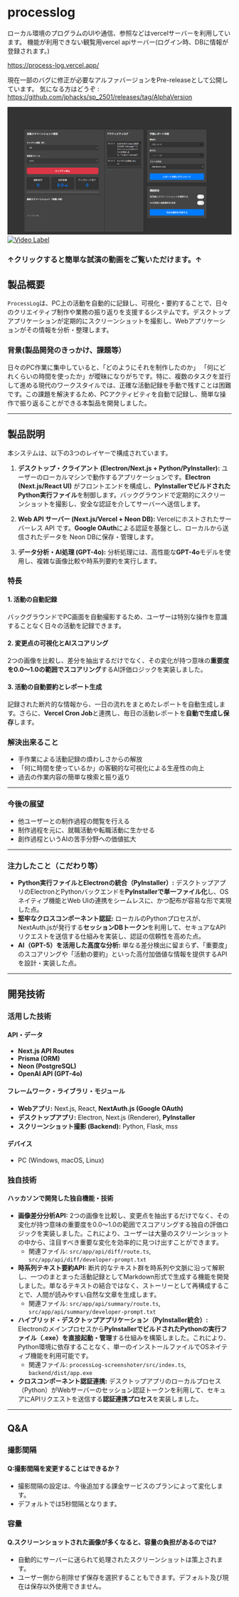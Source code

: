 # processlog

ローカル環境のプログラムのUIや通信、参照などはvercelサーバーを利用しています。
機能が利用できない観覧用vercel apiサーバー(ログイン時、DBに情報が登録されます。)

https://process-log.vercel.app/

現在一部のバグに修正が必要なアルファバージョンをPre-releaseとして公開しています。
気になる方はどうぞ : https://github.com/jphacks/sp_2501/releases/tag/AlphaVersion

![IMAGE ALT TEXT HERE](https://raw.githubusercontent.com/jphacks/sp_2501/refs/heads/main/sampleImage.png)
[![Video Label](http://img.youtube.com/vi/w3tBt64taQU/0.jpg)](https://youtu.be/w3tBt64taQU)
### ↑クリックすると簡単な試演の動画をご覧いただけます。↑
## 製品概要
`ProcessLog`は、PC上の活動を自動的に記録し、可視化・要約することで、日々のクリエイティブ制作や業務の振り返りを支援するシステムです。デスクトップアプリケーションが定期的にスクリーンショットを撮影し、Webアプリケーションがその情報を分析・整理します。

### 背景(製品開発のきっかけ、課題等）
日々のPC作業に集中していると、「どのようにそれを制作したのか」 「何にどれくらいの時間を使ったか」が曖昧になりがちです。特に、複数のタスクを並行して進める現代のワークスタイルでは、正確な活動記録を手動で残すことは困難です。この課題を解決するため、PCアクティビティを自動で記録し、簡単な操作で振り返ることができる本製品を開発しました。

---

## 製品説明
本システムは、以下の3つのレイヤーで構成されています。

1.  **デスクトップ・クライアント (Electron/Next.js + Python/PyInstaller):**
    ユーザーのローカルマシンで動作するアプリケーションです。**Electron (Next.js/React UI)** がフロントエンドを構成し、**PyInstallerでビルドされたPython実行ファイル**を制御します。バックグラウンドで定期的にスクリーンショットを撮影し、安全な認証を介してサーバーへ送信します。

2.  **Web API サーバー (Next.js/Vercel + Neon DB):**
    Vercelにホストされたサーバーレス API です。**Google OAuth**による認証を基盤とし、ローカルから送信されたデータを Neon DBに保存・管理します。

3.  **データ分析・AI処理 (GPT-4o):**
    分析処理には、高性能な**GPT-4o**モデルを使用し、複雑な画像比較や時系列要約を実行します。

### 特長
#### 1. 活動の自動記録
バックグラウンドでPC画面を自動撮影するため、ユーザーは特別な操作を意識することなく日々の活動を記録できます。

#### 2. 変更点の可視化とAIスコアリング
2つの画像を比較し、差分を抽出するだけでなく、その変化が持つ意味の**重要度を0.0〜1.0の範囲でスコアリング**するAI評価ロジックを実装しました。

#### 3. 活動の自動要約とレポート生成
記録された断片的な情報から、一日の流れをまとめたレポートを自動生成します。さらに、**Vercel Cron Job**と連携し、毎日の活動レポートを**自動で生成し保存**します。

### 解決出来ること
* 手作業による活動記録の煩わしさからの解放
* 「何に時間を使っているか」の客観的な可視化による生産性の向上
* 過去の作業内容の簡単な検索と振り返り

---

### 今後の展望
* 他ユーザーとの制作過程の閲覧を行える
* 制作過程を元に、就職活動や転職活動に生かせる
* 創作過程というAIの苦手分野への価値拡大

---

### 注力したこと（こだわり等）
* **Python実行ファイルとElectronの統合（PyInstaller）:** デスクトップアプリのElectronとPythonバックエンドを**PyInstallerで単一ファイル化**し、OSネイティブ機能とWeb UIの連携をシームレスに、かつ配布が容易な形で実現した点。
* **堅牢なクロスコンポーネント認証:** ローカルのPythonプロセスが、NextAuth.jsが発行する**セッションDBトークン**を利用して、セキュアなAPIリクエストを送信する仕組みを実装し、認証の信頼性を高めた点。
* **AI（GPT-5）を活用した高度な分析:** 単なる差分検出に留まらず、「重要度」のスコアリングや「活動の要約」といった高付加価値な情報を提供するAPIを設計・実装した点。

---

## 開発技術
### 活用した技術
#### API・データ
* **Next.js API Routes**
* **Prisma (ORM)**
* **Neon (PostgreSQL)**
* **OpenAI API (GPT-4o)**

#### フレームワーク・ライブラリ・モジュール
* **Webアプリ:** Next.js, React, **NextAuth.js (Google OAuth)**
* **デスクトップアプリ:** Electron, Next.js (Renderer), **PyInstaller**
* **スクリーンショット撮影 (Backend):** Python, Flask, mss

#### デバイス
* PC (Windows, macOS, Linux)

### 独自技術
#### ハッカソンで開発した独自機能・技術
* **画像差分分析API:** 2つの画像を比較し、変更点を抽出するだけでなく、その変化が持つ意味の重要度を0.0〜1.0の範囲でスコアリングする独自の評価ロジックを実装しました。これにより、ユーザーは大量のスクリーンショットの中から、注目すべき重要な変化を効率的に見つけ出すことができます。
    * 関連ファイル: `src/app/api/diff/route.ts`, `src/app/api/diff/developer-prompt.txt`
* **時系列テキスト要約API:** 断片的なテキスト群を時系列や文脈に沿って解釈し、一つのまとまった活動記録としてMarkdown形式で生成する機能を開発しました。単なるテキストの結合ではなく、ストーリーとして再構成することで、人間が読みやすい自然な文章を生成します。
    * 関連ファイル: `src/app/api/summary/route.ts`, `src/app/api/summary/developer-prompt.txt`
* **ハイブリッド・デスクトップアプリケーション（PyInstaller統合）:** Electronのメインプロセスから**PyInstallerでビルドされたPythonの実行ファイル（.exe）を直接起動・管理**する仕組みを構築しました。これにより、Python環境に依存することなく、単一のインストールファイルでOSネイティブ機能を利用可能です。
    * 関連ファイル: `processLog-screenshoter/src/index.ts`, `backend/dist/app.exe`
* **クロスコンポーネント認証連携:** デスクトップアプリのローカルプロセス（Python）がWebサーバーのセッション認証トークンを利用して、セキュアにAPIリクエストを送信する**認証連携プロセス**を実装しました。

---

## Q&A
### 撮影間隔
#### Q:撮影間隔を変更することはできるか？
-   撮影間隔の設定は、今後追加する課金サービスのプランによって変化します。
-   デフォルトでは5秒間隔となります。
### 容量
#### Q.スクリーンショットされた画像が多くなると、容量の負担があるのでは?
-   自動的にサーバーに送られて処理されたスクリーンショットは策上されます。
-   ユーザー側から削除せず保存を選択することもできます。デフォルト及び現在は保存以外使用できません。

